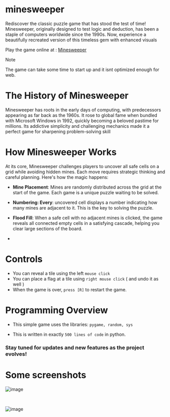 # minesweeper
Rediscover the classic puzzle game that has stood the test of time! Minesweeper, originally designed to test logic and deduction, has been a staple of computers worldwide since the 1990s. Now, experience a beautifully recreated version of this timeless gem with enhanced visuals

Play the game online at : [Minesweeper](https://10menoscared07.github.io/minesweeper/)

> [!NOTE]
> The game can take some time to start up and it isnt optimized enough for web.

# The History of Minesweeper

Minesweeper has roots in the early days of computing, with predecessors appearing as far back as the 1960s. It rose to global fame when bundled with Microsoft Windows in 1992, quickly becoming a beloved pastime for millions. Its addictive simplicity and challenging mechanics made it a perfect game for sharpening problem-solving skill

# How Minesweeper Works

At its core, Minesweeper challenges players to uncover all safe cells on a grid while avoiding hidden mines. Each move requires strategic thinking and careful planning. Here's how the magic happens:

- **Mine Placement**: Mines are randomly distributed across the grid at the start of the game. Each game is a unique puzzle waiting to be solved.
  
- **Numbering: Every**: uncovered cell displays a number indicating how many mines are adjacent to it. This is the key to solving the puzzle.
  
- **Flood Fill**: When a safe cell with no adjacent mines is clicked, the game reveals all connected empty cells in a satisfying cascade, helping you clear large sections of the board.
- 

# Controls

- You can reveal a tile using the left `mouse click`
- You can place a flag at a tile using `right mouse click` ( and undo it as well )
- When the game is over, `press [R]` to restart the game.

# Programming Overview

- This simple game uses the libraries:
  ``` pygame, random, sys ```

- This is written in exactly ` 500 lines of code ` in python.

### Stay tuned for updates and new features as the project evolves!


# Some screenshots 

![image](https://github.com/user-attachments/assets/43ffaca6-e73d-4bd7-9479-8ff5a199f6b4)

<br/>

![image](https://github.com/user-attachments/assets/635cdbcf-9714-4c15-8d83-0a9b8a66c3ba)


